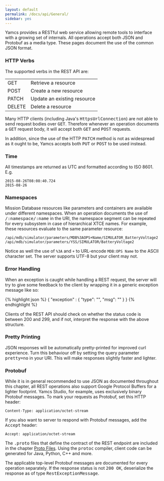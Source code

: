 ```yaml
---
layout: default
permalink: /docs/api/General/
sidebar: yes
---
```


Yamcs provides a RESTful web service allowing remote tools to interface with a growing set of internals. All operations accept both JSON and Protobuf as a media type. These pages document the use of the common JSON format.

### HTTP Verbs
The supported verbs in the REST API are:

<table class="inline">
    <tr>
        <td class="code">GET</td>
        <td>Retrieve a resource</td>
    </tr>
    <tr>
        <td class="code">POST</td>
        <td>Create a new resource</td>
    </tr>
    <tr>
        <td class="code">PATCH</td>
        <td>Update an existing resource</td>
    </tr>
    <tr>
        <td class="code">DELETE</td>
        <td>Delete a resource</td>
    </tr>
</table>

Many HTTP clients (including Java's <tt>HttpsUrlConnection</tt>) are not able to send request bodies over <tt>GET</tt>. Therefore whenever an operation documents a <tt>GET</tt> request body, it will accept both <tt>GET</tt> and <tt>POST</tt> requests.

In addition, since the use of the HTTP <tt>PATCH</tt> method is not as widespread as it ought to be, Yamcs accepts both <tt>PUT</tt> or <tt>POST</tt> to be used instead. 

### Time
All timestamps are returned as UTC and formatted according to ISO 8601. E.g.
    
    2015-08-26T08:08:40.724
    2015-08-26
    
### Namespaces
Mission Database resources like parameters and containers are available under different namespaces. When an operation documents the use of <tt>/:namespace/:name</tt> in the URI, the namespace segment can be repeated for every subsystem in case of hierarchical XTCE names. For example, these resources evaluate to the same parameter resource:

    /api/mdb/simulator/parameters/MDB%3AOPS+Name/SIMULATOR_BatteryVoltage2
    /api/mdb/simulator/parameters/YSS/SIMULATOR/BatteryVoltage2

Notice as well the use of `%3A` and `+` to URL-encode `MDB:OPS Name` to the ASCII character set. The server supports UTF-8 but your client may not.

### Error Handling
When an exception is caught while handling a REST request, the server will try to give some feedback to the client by wrapping it in a generic exception message like so:

{% highlight json %}
{
  "exception" : {
    "type": "<short>",
    "msg": "<long>"
  }
}
{% endhighlight %}

Clients of the REST API should check on whether the status code is between 200 and 299, and if not, interpret the response with the above structure.

### Pretty Printing
JSON responses will be automatically pretty-printed for improved curl experience. Turn this behaviour off by setting the query parameter <tt>pretty=no</tt> in your URI. This will make responses slightly faster and lighter.

### Protobuf

While it is in general recommended to use JSON as documented throughout this chapter, all REST operations also support Google Protocol Buffers for a lighter footprint. Yamcs Studio, for example, uses exclusively binary Protobuf messages. To mark your requests as Protobuf, set this HTTP header:

    Content-Type: application/octet-stream
    
If you also want to server to respond with Protobuf messages, add the <tt>Accept</tt> header:

    Accept: application/octet-stream

The <tt>.proto</tt> files that define the contract of the REST endpoint are included in the chapter [Proto Files](/docs/api/Proto_Files/). Using the <tt>protoc</tt> compiler, client code can be generated for Java, Python, C++ and more.

The applicable top-level Protobuf messages are documented for every operation separately. If the response status is not <tt>200 OK</tt>, deserialize the response as of type <tt>RestExceptionMessage</tt>.
